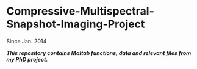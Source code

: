 # Compressive-Multispectral-Snapshot-Imaging-Project
Since Jan. 2014


**_This repository contains Maltab functions, data and relevant files from my PhD project._**
